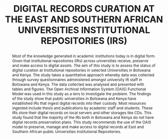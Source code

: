 ---
abstract: Most of the knowledge generated in academic institutions today is in digital
  form. Given that institutional repositories (IRs) across universities receive, preserve
  and make access to digital assets. The aim of this study is to assess the status
  of digital curation at Institutional repositories in selected Universities in Botswana
  and Kenya. The study takes a quantitative approach whereby data was collected through
  survey questionnaires administered amongst university IR staff in Botswana and Kenya.
  The data collected was analysed and presented with tables and figures. The Open
  Archival Information System (OAIS) Functional Model was used in this study as a
  lens to investigate the problem. The findings of the study show that public universities
  in Botswana and Kenya have established IRs that ingest digital records into their
  custody. Most resources ingested include thesis and publications by academic staff
  and students. These IRs store their digital records on local servers and other storages
  like CDs. This study found that the majority of the IRs both in Botswana and Kenya
  do not have digital records preservation plans. This study recommends the use of
  the OAIS model to preserve, manage and make access to digital records at East and
  Southern African public Universities Institutional Repositories.
creators:
- Erima, Juliet
- Mosweu , Tshepho L.
date: null
document_url: https://www.ideals.illinois.edu/items/128289/bitstreams/428943/data.pdf
grand_parent: iPRES
institutions: []
keywords:
- botswana
- kenya
- universities
- digital records curation
- institutional repositories
landing_page_url: https://hdl.handle.net/2142/121085
language: eng
layout: publication
license: CC-BY 4.0 International
notes_url: null
parent: iPRES 2023
presentation_url: https://hdl.handle.net/2142/121672
publication_type: paper
size: null
source_name: iPRES
title: DIGITAL RECORDS CURATION AT THE EAST AND SOUTHERN AFRICAN UNIVERSITIES INSTITUTIONAL
  REPOSITORIES (IRS)
year: 2023
---